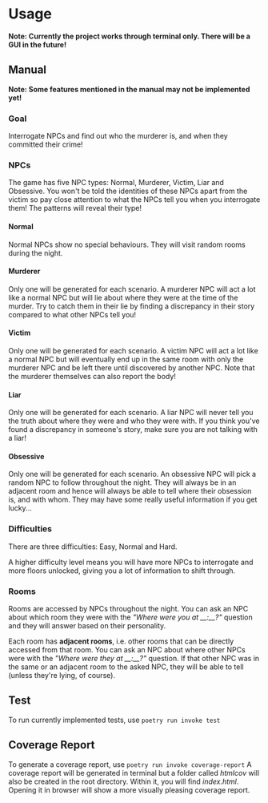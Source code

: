 # Usage
**Note: Currently the project works through terminal only. There will be a GUI in the future!**
## Manual
**Note: Some features mentioned in the manual may not be implemented yet!**
### Goal
Interrogate NPCs and find out who the murderer is, and when they committed their crime!
### NPCs
The game has five NPC types: Normal, Murderer, Victim, Liar and Obsessive. You won't be told the identities of these NPCs apart from the victim so pay close attention to what the NPCs tell you when you interrogate them! The patterns will reveal their type!
#### Normal
Normal NPCs show no special behaviours. They will visit random rooms during the night.
#### Murderer
Only one will be generated for each scenario. A murderer NPC will act a lot like a normal NPC but will lie about where they were at the time of the murder. Try to catch them in their lie by finding a discrepancy in their story compared to what other NPCs tell you!
#### Victim
Only one will be generated for each scenario. A victim NPC will act a lot like a normal NPC but will eventually end up in the same room with only the murderer NPC and be left there until discovered by another NPC. Note that the murderer themselves can also report the body!
#### Liar
Only one will be generated for each scenario. A liar NPC will never tell you the truth about where they were and who they were with. If you think you've found a discrepancy in someone's story, make sure you are not talking with a liar!
#### Obsessive
Only one will be generated for each scenario. An obsessive NPC will pick a random NPC to follow throughout the night. They will always be in an adjacent room and hence will always be able to tell where their obsession is, and with whom. They may have some really useful information if you get lucky...
### Difficulties
There are three difficulties: Easy, Normal and Hard.

A higher difficulty level means you will have more NPCs to interrogate and more floors unlocked, giving you a lot of information to shift through.
### Rooms
Rooms are accessed by NPCs throughout the night. You can ask an NPC about which room they were with the *"Where were you at \_\_:\_\_?"* question and they will answer based on their personality.

Each room has **adjacent rooms**, i.e. other rooms that can be directly accessed from that room. You can ask an NPC about where other NPCs were with the *"Where were they at \_\_:\_\_?"* question. If that other NPC was in the same or an adjacent room to the asked NPC, they will be able to tell (unless they're lying, of course).
## Test
To run currently implemented tests, use `poetry run invoke test`
## Coverage Report
To generate a coverage report, use `poetry run invoke coverage-report`
A coverage report will be generated in terminal but a folder called *htmlcov* will also be created in the root directory. Within it, you will find *index.html*. Opening it in browser will show a more visually pleasing coverage report.
